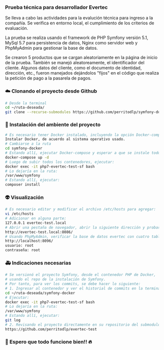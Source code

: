 ### Prueba técnica para desarrollador Evertec

Se lleva a cabo las actividades para la evalución técnica para ingreso a la compañía. Se verifica en entorno local, el cumplimiento de los criterios de evaluación.

La prueba se realiza usando el framework de PHP Symfony versión 5.1, MySql 5.7 para persistencia de datos, Nginx como servidor web y PhpMyAdmin para gestionar la base de datos.

Se crearon 5 productos que se cargan aleatoriamente en la página de inicio de la prueba. También se manejó aleatoreamente, el identificador del cliente. Algunos datos del cliente, como el documento de identidad, dirección, etc., fueron manejados dejándolos "fijos" en el código que realiza la petición de pago a la pasarela de pagos. 

### :cloud: Clonando el proyecto desde Github

```bash
# Desde la terminal
cd ~/ruta-deseada/
git clone --recurse-submodules https://github.com/perritodlp/symfony-docker.git
```

### :construction: Instalación del ambiente del proyecto


```bash
# Es necesario tener Docker instalado, incluyendo la opción Docker-compose
Instalar Docker, de acuerdo al sistema operativo usado.
# Cambiarse a la ruta
cd symfony-docker
# Estando allí, ejecutar Docker-compose y esperar a que se instale todo lo necesario
docker-compose up -d
# Luego de subir todos los contenedores, ejecutar:
docker exec -it php7-evertec-test-sf bash
# Lo dejaría en la ruta: 
/var/www/symfony
# Estando allí, ejecutar: 
composer install
```

### :alien: Visualización
```bash
# Es necesario editar y modificar el archivo /etc/hosts para agregar:
vi /etc/hosts
# Adicionar en alguna parte:
127.0.0.1 evertec-test.local
# Abrir una pestaña de navegador, abrir la siguiente dirección y probar:
http://evertec-test.local:8086/
# Usando PhpMyAdmin, verificar la base de datos evertec con cuatro tablas, así:
http://localhost:8096/
usuario: root
contraseña: root
```

### :ambulance: Indicaciones necesarias
```bash
# Se versionó el proyecto Symfony, desde el contenedor PHP de Docker, 
# usando el repo de la instalación de Symfony. 
# Por tanto, para ver los commits, se debe hacer lo siguiente:
# 1. Ingresar al contenedor y ver el historial de commits en la terminal, así:
cd ~/ruta-deseada/symfony-docker
# Ejecutar: 
docker exec -it php7-evertec-test-sf bash
# Lo dejaría en la ruta: 
/var/www/symfony
# Estando allí, ejecutar: 
git log
# 2. Revisando el proyecto directamente en su repositorio del submodulo:
https://github.com/perritodlp/evertec-test
```

### :construction_worker: Espero que todo funcione bien!! :fire: 